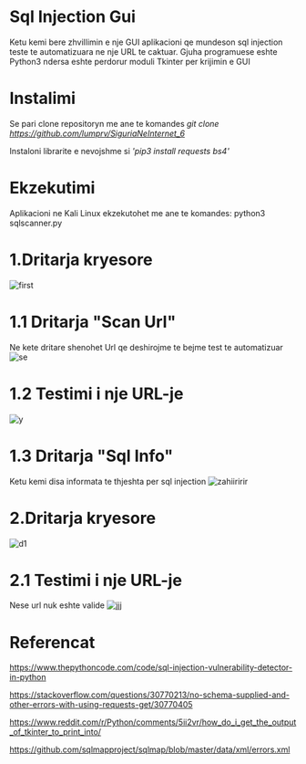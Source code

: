 # Sql Injection Gui
Ketu kemi bere zhvillimin e nje GUI aplikacioni qe mundeson sql injection teste te automatizuara ne nje URL te caktuar. Gjuha programuese eshte Python3 ndersa eshte perdorur moduli Tkinter per krijimin e GUI

# Instalimi
Se pari clone repositoryn me ane te komandes *git clone https://github.com/lumprv/SiguriaNeInternet_6*

Instaloni librarite e nevojshme si *'pip3 install requests bs4'*

# Ekzekutimi
Aplikacioni ne Kali Linux ekzekutohet me ane te komandes: python3 sqlscanner.py 

# 1.Dritarja kryesore 
![first](https://user-images.githubusercontent.com/58596989/107860800-c6131100-6e41-11eb-90e1-3b0f30c8dee6.png)

# 1.1 Dritarja "Scan Url"
Ne kete dritare shenohet Url qe deshirojme te bejme test te automatizuar
![se](https://user-images.githubusercontent.com/58596989/107860921-91538980-6e42-11eb-85be-ba5eb35beb78.png)

# 1.2 Testimi i nje URL-je
![y](https://user-images.githubusercontent.com/58596989/107861024-5a31a800-6e43-11eb-8e06-37f6c29330d8.png)

# 1.3 Dritarja "Sql Info"
Ketu kemi disa informata te thjeshta per sql injection
![zahiiririr](https://user-images.githubusercontent.com/58596989/107861140-04a9cb00-6e44-11eb-9839-f4d0063e0369.png)

# 2.Dritarja kryesore
![d1](https://user-images.githubusercontent.com/58596989/107863301-92d97d80-6e53-11eb-9c62-e1f75a8425fd.png)

# 2.1 Testimi i nje URL-je
Nese url nuk eshte valide
![jjj](https://user-images.githubusercontent.com/58596989/107863383-4e9aad00-6e54-11eb-897c-9b39f672a1b8.png)

# Referencat
https://www.thepythoncode.com/code/sql-injection-vulnerability-detector-in-python

https://stackoverflow.com/questions/30770213/no-schema-supplied-and-other-errors-with-using-requests-get/30770405

https://www.reddit.com/r/Python/comments/5ii2vr/how_do_i_get_the_output_of_tkinter_to_print_into/

https://github.com/sqlmapproject/sqlmap/blob/master/data/xml/errors.xml
